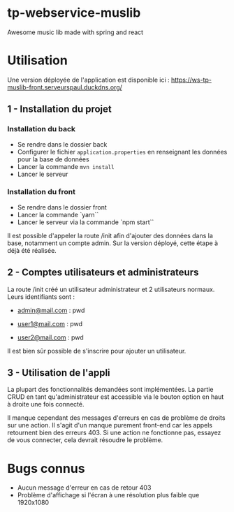 # tp-webservice-muslib
Awesome music lib made with spring and react

# Utilisation

Une version déployée de l'application est disponible ici : https://ws-tp-muslib-front.serveurspaul.duckdns.org/

## 1 - Installation du projet

### Installation du back

 - Se rendre dans le dossier back
 - Configurer le fichier `application.properties` en renseignant les données pour la base de données
 - Lancer la commande `mvn install`
 - Lancer le serveur

### Installation du front

- Se rendre dans le dossier front
- Lancer la commande `yarn``
- Lancer le serveur via la commande `npm start``

Il est possible d'appeler la route /init afin d'ajouter des données dans la base, notamment un compte admin.
Sur la version déployé, cette étape à déjà été réalisée.

## 2 - Comptes utilisateurs et administrateurs

La route /init créé un utilisateur administrateur et 2 utilisateurs normaux. Leurs identifiants sont :

- admin@mail.com : pwd

- user1@mail.com : pwd
- user2@mail.com : pwd

Il est bien sûr possible de s'inscrire pour ajouter un utilisateur.


## 3 - Utilisation de l'appli

La plupart des fonctionnalités demandées sont implémentées. La partie CRUD en tant qu'administrateur est accessible via le bouton option en haut à droite une fois connecté.

Il manque cependant des messages d'erreurs en cas de problème de droits sur une action. Il s'agit d'un manque purement front-end car les appels retournent bien des erreurs 403.
Si une action ne fonctionne pas, essayez de vous connecter, cela devrait résoudre le problème.

# Bugs connus

- Aucun message d'erreur en cas de retour 403
- Problème d'affichage si l'écran à une résolution plus faible que 1920x1080